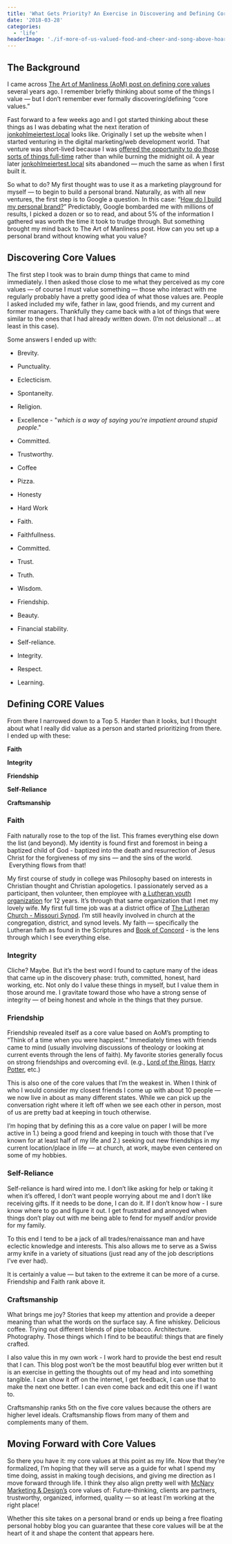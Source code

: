 ```yaml
---
title: 'What Gets Priority? An Exercise in Discovering and Defining Core Values'
date: '2018-03-28'
categories:
  - 'life'
headerImage: './if-more-of-us-valued-food-and-cheer-and-song-above-hoarded-gold-it-would-be-a-merrier-world-5.jpg'
---
```


## **The Background**

I came across [The Art of Manliness (AoM) post on defining core values](https://www.artofmanliness.com/2009/05/31/30-days-to-a-better-man-day-1-define-your-core-values/) several years ago. I remember briefly thinking about some of the things I value — but I don’t remember ever formally discovering/defining “core values.”

Fast forward to a few weeks ago and I got started thinking about these things as I was debating what the next iteration of [jonkohlmeiertest.local](http://jonkohlmeiertest.local/) looks like. Originally I set up the website when I started venturing in the digital marketing/web development world. That venture was short-lived because I was [offered the opportunity to do those sorts of things full-time](https://mcnarymarketing.com/2017/03/welcome-jon-kohlmeier-webdev-operations-manager/) rather than while burning the midnight oil. A year later [jonkohlmeiertest.local](http://jonkohlmeiertest.local/) sits abandoned — much the same as when I first built it.

So what to do? My first thought was to use it as a marketing playground for myself — to begin to build a personal brand. Naturally, as with all new ventures, the first step is to Google a question. In this case: “[How do I build my personal brand?](http://lmgtfy.com/?q=How+do+I+build+my+personal+brand%3F)” Predictably, Google bombarded me with millions of results, I picked a dozen or so to read, and about 5% of the information I gathered was worth the time it took to trudge through. But something brought my mind back to The Art of Manliness post. How can you set up a personal brand without knowing what you value?

## **Discovering Core Values**

The first step I took was to brain dump things that came to mind immediately. I then asked those close to me what they perceived as my core values — of course I must value something — those who interact with me regularly probably have a pretty good idea of what those values are. People I asked included my wife, father in law, good friends, and my current and former managers. Thankfully they came back with a lot of things that were similar to the ones that I had already written down. (I’m not delusional! … at least in this case).

Some answers I ended up with:

- Brevity.
- Punctuality.
- Eclecticism.
- Spontaneity.
- Religion.
- Excellence - "_which is a way of saying you're impatient around stupid people_."
- Committed.
- Trustworthy.

- Coffee
- Pizza.
- Honesty
- Hard Work
- Faith.
- Faithfullness.
- Committed.
- Trust.
- Truth.

- Wisdom.
- Friendship.
- Beauty.
- Financial stability.
- Self-reliance.
- Integrity.
- Respect.
- Learning.

## **Defining CORE Values**

From there I narrowed down to a Top 5. Harder than it looks, but I thought about what I really did value as a person and started prioritizing from there. I ended up with these:

**Faith**

**Integrity**

**Friendship**

**Self-Reliance**

**Craftsmanship**

### **Faith**

Faith naturally rose to the top of the list. This frames everything else down the list (and beyond). My identity is found first and foremost in being a baptized child of God - baptized into the death and resurrection of Jesus Christ for the forgiveness of my sins — and the sins of the world.  Everything flows from that!

My first course of study in college was Philosophy based on interests in Christian thought and Christian apologetics. I passionately served as a participant, then volunteer, then employee with [a Lutheran youth organization](http://higherthings.org) for 12 years. It’s through that same organization that I met my lovely wife. My first full time job was at a district office of [The Lutheran Church - Missouri Synod](http://lcms.org). I’m still heavily involved in church at the congregation, district, and synod levels. My faith — specifically the Lutheran faith as found in the Scriptures and [Book of Concord](http://bookofconcord.org) - is the lens through which I see everything else.

### **Integrity**

Cliche? Maybe. But it’s the best word I found to capture many of the ideas that came up in the discovery phase: truth, committed, honest, hard working, etc. Not only do I value these things in myself, but I value them in those around me. I gravitate toward those who have a strong sense of integrity — of being honest and whole in the things that they pursue.

### **Friendship**

Friendship revealed itself as a core value based on AoM’s prompting to “Think of a time when you were happiest.” Immediately times with friends came to mind (usually involving discussions of theology or looking at current events through the lens of faith). My favorite stories generally focus on strong friendships and overcoming evil. (e.g., [Lord of the Rings](https://amzn.to/2GwpVwF), [Harry Potter](https://amzn.to/2GyRIfG), etc.)

This is also one of the core values that I’m the weakest in. When I think of who I would consider my closest friends I come up with about 10 people — we now live in about as many different states. While we can pick up the conversation right where it left off when we see each other in person, most of us are pretty bad at keeping in touch otherwise.

I’m hoping that by defining this as a core value on paper I will be more active in 1.) being a good friend and keeping in touch with those that I’ve known for at least half of my life and 2.) seeking out new friendships in my current location/place in life — at church, at work, maybe even centered on some of my hobbies.

### **Self-Reliance**

Self-reliance is hard wired into me. I don’t like asking for help or taking it when it’s offered, I don’t want people worrying about me and I don’t like receiving gifts. If it needs to be done, I can do it. If I don’t know how - I sure know where to go and figure it out. I get frustrated and annoyed when things don’t play out with me being able to fend for myself and/or provide for my family.

To this end I tend to be a jack of all trades/renaissance man and have eclectic knowledge and interests. This also allows me to serve as a Swiss army knife in a variety of situations (just read any of the job descriptions I’ve ever had).

It is certainly a value — but taken to the extreme it can be more of a curse. Friendship and Faith rank above it.

### **Craftsmanship**

What brings me joy? Stories that keep my attention and provide a deeper meaning than what the words on the surface say. A fine whiskey. Delicious coffee. Trying out different blends of pipe tobacco. Architecture. Photography. Those things which I find to be beautiful: things that are finely crafted.

I also value this in my own work - I work hard to provide the best end result that I can. This blog post won’t be the most beautiful blog ever written but it is an exercise in getting the thoughts out of my head and into something tangible. I can show it off on the internet, I get feedback, I can use that to make the next one better. I can even come back and edit this one if I want to.

Craftsmanship ranks 5th on the five core values because the others are higher level ideals. Craftsmanship flows from many of them and complements many of them.

## **Moving Forward with Core Values**

So there you have it: my core values at this point as my life. Now that they’re formalized, I’m hoping that they will serve as a guide for what I spend my time doing, assist in making tough decisions, and giving me direction as I move forward through life. I think they also align pretty well with [McNary Marketing & Design’s](https://mcnarymarketing.com/about) core values of: Future-thinking, clients are partners, trustworthy, organized, informed, quality — so at least I’m working at the right place!

Whether this site takes on a personal brand or ends up being a free floating personal hobby blog you can guarantee that these core values will be at the heart of it and shape the content that appears here.
